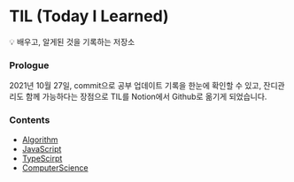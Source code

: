 # TIL (Today I Learned)

💡 배우고, 알게된 것을 기록하는 저장소

### Prologue
2021년 10월 27일, commit으로 공부 업데이트 기록을 한눈에 확인할 수 있고, 잔디관리도 함께 가능하다는 장점으로 TIL를 Notion에서 Github로 옮기게 되었습니다.

### Contents

- [Algorithm](https://github.com/cue28/TIL/tree/main/Algorithm)
- [JavaScript](https://github.com/cue28/TIL/tree/main/JavaScript)
- [TypeScirpt](https://github.com/cue28/TIL/tree/main/TypeScript)
- [ComputerScience](https://github.com/cue28/TIL/tree/main/computerScience)

